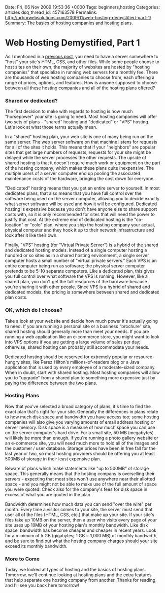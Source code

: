 Date: Fri, 06 Nov 2009 19:53:36 +0000
Tags: beginners,hosting
Categories: articles
dsq_thread_id: 457163578
Permalink: http://arborwebsolutions.com/2009/11/web-hosting-demystified-part-1/
Summary: The basics of hosting companies and hosting plans.

# Web Hosting Demystified, Part 1

As I mentioned in a [previous post][], you need to have a server
somewhere to "host" your site's HTML, CSS, and other files. While some
people choose to host sites on their own, the majority of websites are
hosted by "hosting companies" that specialize in running web servers for
a monthly fee. There are thousands of web hosting companies to choose
from, each offering a range of prices, options, and features. How is
anyone supposed to choose between all these hosting companies and all of
the hosting plans offered?

### Shared or dedicated?

The first decision to make with regards to hosting is how much
"horsepower" your site is going to need. Most hosting companies will
offer two sets of plans - "shared" hosting and "dedicated" or "VPS"
hosting. Let's look at what those terms actually mean. 

In a "shared"
hosting plan, your web site is one of many being run on the same server.
The web server software on that machine listens for requests for all of
the sites it holds. This means that if your "neighbors" are popular
sites that get large numbers of requests, requests for your site might
be delayed while the server processes the other requests. The upside of
shared hosting is that it doesn't require much work or equipment on the
part of the hosting company, which makes these plans quite inexpensive.
The multiple users of a server computer end up pooling the associated
maintenance costs of the hardware, bringing the cost down for everyone.

"Dedicated" hosting means that you get an entire server to yourself. In
most dedicated plans, that also means that you have full control over
the software being used on the server computer, allowing you to decide
exactly what server software will be used and how it will be configured.
Dedicated hosting is expensive because you don't have anyone else to
share support costs with, so it is only recommended for sites that will
need the power to justify that cost. At the extreme end of dedicated
hosting is the "co-location" or "colo" plan, where you ship the hosting
company your actual, physical computer and they hook it up to their
network infrastructure and look after it like their own. 

Finally, "VPS"
hosting (for "Virtual Private Server") is a hybrid of the shared and
dedicated hosting models. Instead of a single computer hosting a hundred
or so sites as in a shared hosting environment, a single server computer
hosts a small number of "virtual private servers." Each VPS is an entire
computer being run as software; the physical server computer pretends to
be 5-10 separate computers. Like a dedicated plan, this gives you full
control over what software the VPS is running. However, like a shared
plan, you don't get the full resources of the hardware because you're
sharing it with other people. Since VPS is a hybrid of shared and
dedicated models, the pricing is somewhere between shared and dedicated
plan costs.

### OK, which do I choose?

Take a look at your website and decide how much power it's actually
going to need. If you are running a personal site or a business
"brochure" site, shared hosting should generally more than meet your
needs. If you are running a web application like an e-commerce store,
you might want to look into VPS options if you are getting a large
volume of sales per day; otherwise, shared hosting can probably still
accommodate your needs. 

Dedicated hosting should be reserved for
extremely popular or resource-hungry sites, like Perez Hilton's
millions-of-readers blog or a Java application that is used by every
employee of a moderate-sized company. When in doubt, start with shared
hosting. Most hosting companies will allow you to "upgrade" from a
shared plan to something more expensive just by paying the difference
between the two plans.

### Hosting Plans

Now that you've selected a broad category of plans, it's time to find
the exact plan that's right for your site. Generally the differences in
plans relate to how much disk space and bandwidth you have access too;
some hosting companies will also give you varying amounts of email
address hosting or server memory. Disk space is a measure of how much
space you can use on the server computer's hard drive. For a small site,
50 MB (megabytes) will likely be more than enough. If you're running a
photo gallery website or an e-commerce site, you will need much more to
hold all of the images and the customer / user database. Storage prices
have been in free fall for the last year or two, so most hosting
providers should be offering you at least 500MB of storage in their
least expensive plan. 

Beware of plans which make statements like "up to
500MB" of storage space. This generally means that the hosting company
is overselling their servers - expecting that most sites won't use
anywhere near their allotted space - and you might not be able to make
use of the full amount of space you were quoted. Check also for the
company's fees for disk space in excess of what you are quoted in the
plan. 

Bandwidth determines how much data you can send "over the wire"
per month. Every time a visitor comes to your site, the server must send
that user all of the files (HTML, CSS, etc.) that make up your site. If
your site's files take up 10MB on the server, then a user who visits
every page of your site uses up 10MB of your hosting plan's monthly
bandwidth. Like disk space, bandwidth has become cheaper and cheaper in
recent years. Look for a minimum of 5 GB (gigabytes; 1 GB = 1,000 MB) of
monthly bandwidth, and be sure to find out what the hosting company
charges should your site exceed its monthly bandwidth.

### More to Come

Today, we looked at types of hosting and the basics of hosting plans.
Tomorrow, we'll continue looking at hosting plans and the extra features
that help separate one hosting company from another. Thanks for reading,
and I'll see you back here tomorrow!

  [previous post]: http://arborwebsolutions.com/blog/2009/11/web-design-and-development-the-mile-high-view/
    "Web Design and Development: The Mile-High View"
